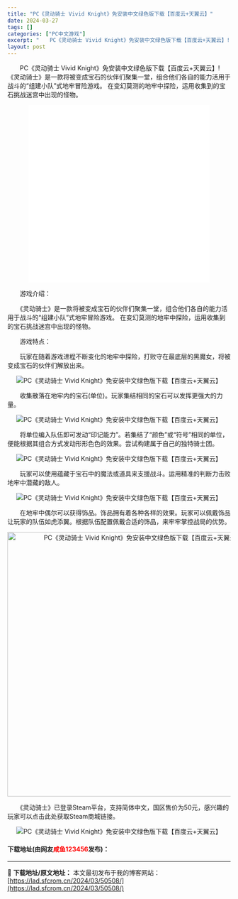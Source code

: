 ```yaml
---
title: "PC《灵动骑士 Vivid Knight》免安装中文绿色版下载【百度云+天翼云】"
date: 2024-03-27
tags: []
categories: ["PC中文游戏"]
excerpt: "　　PC《灵动骑士 Vivid Knight》免安装中文绿色版下载【百度云+天翼云】!《灵动骑士》是一款将被变成宝石的伙伴们聚集一堂，组合他们各自的能力活用于战斗的&ldquo;组建小队&rdquo;式地牢冒险游戏。 在变幻莫测的地牢中探险，运用收集到的宝石挑战迷宫中出现的怪物。 　　游戏介绍： 　&hellip;"
layout: post
---
```


 <p>　　PC《灵动骑士 Vivid Knight》免安装中文绿色版下载【百度云+天翼云】!《灵动骑士》是一款将被变成宝石的伙伴们聚集一堂，组合他们各自的能力活用于战斗的&ldquo;组建小队&rdquo;式地牢冒险游戏。 在变幻莫测的地牢中探险，运用收集到的宝石挑战迷宫中出现的怪物。</p> <p style="text-align: center;"><iframe allowfullscreen="true" border="0" frameborder="0" framespacing="0" height="400" scrolling="no" src="//player.bilibili.com/player.html?aid=630793755&amp;bvid=BV1ob4y1o7qq&amp;cid=343320747&amp;page=1" width="410"></iframe></p> <p>　　游戏介绍：</p> <p>　　《灵动骑士》是一款将被变成宝石的伙伴们聚集一堂，组合他们各自的能力活用于战斗的&ldquo;组建小队&rdquo;式地牢冒险游戏。 在变幻莫测的地牢中探险，运用收集到的宝石挑战迷宫中出现的怪物。</p> <p>　　游戏特点：</p> <p>　　玩家在随着游戏进程不断变化的地牢中探险，打败守在最底层的黑魔女，将被变成宝石的伙伴们解放出来。</p> <p align="center"><img align="" border="0" src="https://lad.sfcrom.cn/wp-content/uploads/2024/03/20240327_66038e8e54ceb.gif" alt="PC《灵动骑士 Vivid Knight》免安装中文绿色版下载【百度云+天翼云】" /></p> <p>　　收集散落在地牢内的宝石(单位)。玩家集结相同的宝石可以发挥更强大的力量。</p> <p align="center"><img align="" border="0" src="https://lad.sfcrom.cn/wp-content/uploads/2024/03/20240327_66038e8ecbd7c.png" alt="PC《灵动骑士 Vivid Knight》免安装中文绿色版下载【百度云+天翼云】" /></p> <p>　　将单位编入队伍即可发动&ldquo;印记能力&rdquo;。若集结了&ldquo;颜色&rdquo;或&ldquo;符号&rdquo;相同的单位，便能根据其组合方式发动形形色色的效果。尝试构建属于自己的独特骑士团。</p> <p align="center"><img align="" border="0" src="https://lad.sfcrom.cn/wp-content/uploads/2024/03/20240327_66038e9367763.gif" alt="PC《灵动骑士 Vivid Knight》免安装中文绿色版下载【百度云+天翼云】" /></p> <p>　　玩家可以使用蕴藏于宝石中的魔法或道具来支援战斗。运用精准的判断力击败地牢中潜藏的敌人。</p> <p align="center"><img align="" border="0" src="https://lad.sfcrom.cn/wp-content/uploads/2024/03/20240327_66038e97991bd.gif" alt="PC《灵动骑士 Vivid Knight》免安装中文绿色版下载【百度云+天翼云】" /></p> <p>　　在地牢中偶尔可以获得饰品。饰品拥有着各种各样的效果。玩家可以佩戴饰品让玩家的队伍如虎添翼。根据队伍配置佩戴合适的饰品，来牢牢掌控战局的优势。</p> <p align="center"><img align="" border="0" src="https://lad.sfcrom.cn/wp-content/uploads/2024/03/20240327_66038e98051a2.jpg" width="596" alt="PC《灵动骑士 Vivid Knight》免安装中文绿色版下载【百度云+天翼云】" /></p> <p>　　《灵动骑士》已登录Steam平台，支持简体中文，国区售价为50元，感兴趣的玩家可以点击此处获取Steam商城链接。</p> <p align="center"><img align="" border="0" src="https://lad.sfcrom.cn/wp-content/uploads/2024/03/20240327_66038e9895b84.jpg" alt="PC《灵动骑士 Vivid Knight》免安装中文绿色版下载【百度云+天翼云】" /></p> <p><h4>下载地址(由网友<font color="red">咸鱼123456</font>发布)：</h4></p> 

---
📖 **下载地址/原文地址：** 本文最初发布于我的博客网站：[https://lad.sfcrom.cn/2024/03/50508/](https://lad.sfcrom.cn/2024/03/50508/)
